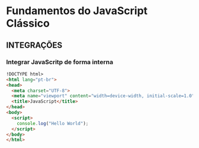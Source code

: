 # Fundamentos do JavaScript Clássico

## INTEGRAÇÕES

### Integrar JavaScritp de forma interna

~~~ html
!DOCTYPE html>
<html lang="pt-br">
<head>
  <meta charset="UTF-8">
  <meta name="viewport" content="width=device-width, initial-scale=1.0">
  <title>JavaScript</title>
</head>
<body>
  <script>
    console.log("Hello World");
  </script>
</body>
</html>
~~~